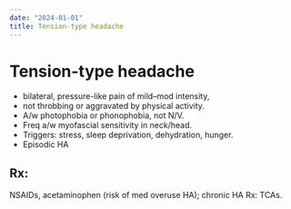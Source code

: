 ```yaml
---
date: "2024-01-01"
title: Tension-type headache
---
```


# Tension-type headache

* bilateral, pressure-like pain of mild–mod intensity, 
* not throbbing or aggravated by physical activity. 
* A/w photophobia or phonophobia, not N/V. 
* Freq a/w myofascial sensitivity in neck/head. 
* Triggers: stress, sleep deprivation, dehydration, hunger. 
* Episodic HA 

## Rx: 
NSAIDs, 
acetaminophen (risk of med overuse HA); 
chronic HA Rx: TCAs.

